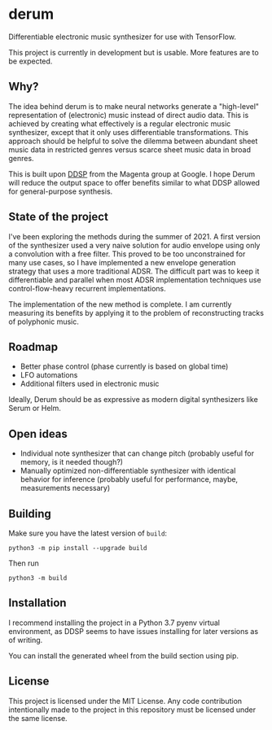 # derum

Differentiable electronic music synthesizer for use with TensorFlow.

This project is currently in development but is usable. More features are to be expected.

## Why?

The idea behind derum is to make neural networks generate a "high-level" representation of (electronic) music instead of direct audio data. This is achieved by creating what effectively is a regular electronic music synthesizer, except that it only uses differentiable transformations. This approach should be helpful to solve the dilemma between abundant sheet music data in restricted genres versus scarce sheet music data in broad genres.

This is built upon [DDSP](https://github.com/magenta/ddsp/) from the Magenta group at Google. I hope Derum will reduce the output space to offer benefits similar to what DDSP allowed for general-purpose synthesis.

## State of the project

I've been exploring the methods during the summer of 2021. A first version of the synthesizer used a very naive solution for audio envelope using only a convolution with a free filter. This proved to be too unconstrained for many use cases, so I have implemented a new envelope generation strategy that uses a more traditional ADSR. The difficult part was to keep it differentiable and parallel when most ADSR implementation techniques use control-flow-heavy recurrent implementations.

The implementation of the new method is complete. I am currently measuring its benefits by applying it to the problem of reconstructing tracks of polyphonic music.

## Roadmap

- Better phase control (phase currently is based on global time)
- LFO automations
- Additional filters used in electronic music

Ideally, Derum should be as expressive as modern digital synthesizers like Serum or Helm.

## Open ideas

- Individual note synthesizer that can change pitch (probably useful for memory, is it needed though?)
- Manually optimized non-differentiable synthesizer with identical behavior for inference (probably useful for performance, maybe, measurements necessary)

## Building

Make sure you have the latest version of `build`:

```
python3 -m pip install --upgrade build
```

Then run

```
python3 -m build
```

## Installation

I recommend installing the project in a Python 3.7 pyenv virtual environment, as DDSP seems to have issues installing for later versions as of writing.

You can install the generated wheel from the build section using pip.

## License

This project is licensed under the MIT License. Any code contribution intentionally made to the project in this repository must be licensed under the same license.

